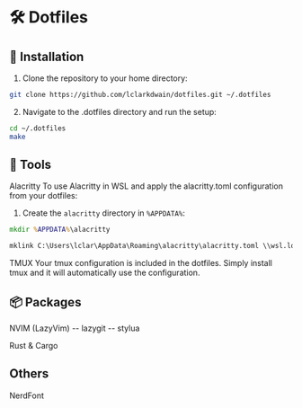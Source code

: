 # 🛠️ Dotfiles

## 🚀 Installation

1. Clone the repository to your home directory:
```bash
git clone https://github.com/lclarkdwain/dotfiles.git ~/.dotfiles
```

2. Navigate to the .dotfiles directory and run the setup:
```bash
cd ~/.dotfiles
make
```

## 🧰 Tools

Alacritty
To use Alacritty in WSL and apply the alacritty.toml configuration from your dotfiles:

1. Create the `alacritty` directory in `%APPDATA%`:
```cmd
mkdir %APPDATA%\alacritty
```
```cmd
mklink C:\Users\lclar\AppData\Roaming\alacritty\alacritty.toml \\wsl.localhost\Ubuntu-24.04\home\lclarkdwain\.dotfiles\.config\alacritty\alacritty.toml
```

TMUX
Your tmux configuration is included in the dotfiles. Simply install tmux and it will automatically use the configuration.

## 📦 Packages

NVIM (LazyVim)
-- lazygit
-- stylua

Rust & Cargo

## Others

NerdFont